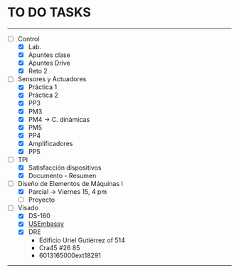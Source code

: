 # TO DO TASKS 


---

- [ ] Control
	- [x] Lab.
	- [x] Apuntes clase
	- [x] Apuntes Drive
	- [x] Reto 2
- [ ] Sensores y Actuadores
	- [x] Práctica 1
	- [x] Práctica 2
	- [x] PP3
	- [x] PM3
	- [x] PM4 -> C. dinámicas
	- [x] PM5
	- [x] PP4
	- [x] Amplificadores
	- [x] PP5
- [ ] TPI
	- [x] Satisfacción dispositivos
	- [x] Documento - Resumen
- [ ] Diseño de Elementos de Máquinas I
	- [x] Parcial -> Viernes $15$, $4$ pm
	- [ ] Proyecto

 - [ ] Visado
	 - [x] DS-160
	 - [x] [USEmbassy](https://www.usembassy.gov/)
	 - [x] DRE
		 - Edificio Uriel Gutiérrez of 514
		 - Cra45 #26 85
		 - 6013165000ext18291

---












